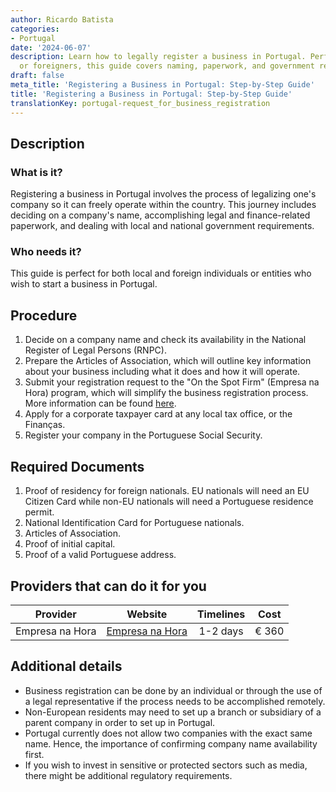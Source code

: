 ```yaml
---
author: Ricardo Batista
categories:
- Portugal
date: '2024-06-07'
description: Learn how to legally register a business in Portugal. Perfect for locals
  or foreigners, this guide covers naming, paperwork, and government requirements.
draft: false
meta_title: 'Registering a Business in Portugal: Step-by-Step Guide'
title: 'Registering a Business in Portugal: Step-by-Step Guide'
translationKey: portugal-request_for_business_registration
---
```



## Description
### What is it?
Registering a business in Portugal involves the process of legalizing one's company so it can freely operate within the country. This journey includes deciding on a company's name, accomplishing legal and finance-related paperwork, and dealing with local and national government requirements.
### Who needs it?
This guide is perfect for both local and foreign individuals or entities who wish to start a business in Portugal.

## Procedure
1. Decide on a company name and check its availability in the National Register of Legal Persons (RNPC). 
2. Prepare the Articles of Association, which will outline key information about your business including what it does and how it will operate.
3. Submit your registration request to the "On the Spot Firm" (Empresa na Hora) program, which will simplify the business registration process. More information can be found [here](https://justica.gov.pt/Servicos/Empresa-na-Hora).
4. Apply for a corporate taxpayer card at any local tax office, or the Finanças.
5. Register your company in the Portuguese Social Security.

## Required Documents
1. Proof of residency for foreign nationals. EU nationals will need an EU Citizen Card while non-EU nationals will need a Portuguese residence permit.
2. National Identification Card for Portuguese nationals.
3. Articles of Association.
4. Proof of initial capital.
5. Proof of a valid Portuguese address.

## Providers that can do it for you

| Provider        |     Website     |     Timelines    |       Cost      |
| --------------- | --------------- |  :-------------: | :-------------: |
| Empresa na Hora  |  [Empresa na Hora](https://justica.gov.pt/Servicos/Empresa-na-Hora)       |      1-2 days      |        € 360      |

## Additional details
- Business registration can be done by an individual or through the use of a legal representative if the process needs to be accomplished remotely.
- Non-European residents may need to set up a branch or subsidiary of a parent company in order to set up in Portugal.
- Portugal currently does not allow two companies with the exact same name. Hence, the importance of confirming company name availability first.
- If you wish to invest in sensitive or protected sectors such as media, there might be additional regulatory requirements.